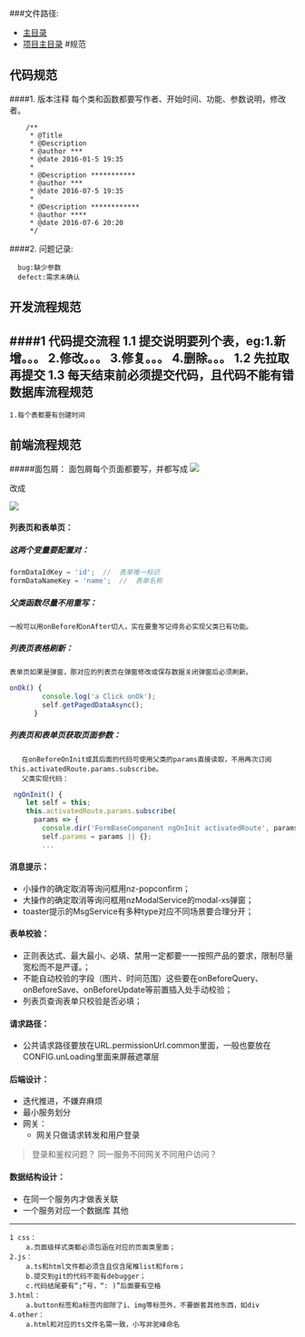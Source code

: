 ###文件路径:
 - [主目录](  ../README.md)
 - [项目主目录](  ../../../README.md)
#规范

代码规范
---
####1. 版本注释
        每个类和函数都要写作者、开始时间、功能、参数说明，修改者。
```
    /**
     * @Title  
     * @Description 
     * @author ***
     * @date 2016-01-5 19:35
     * 
     * @Description ***********
     * @author ***
     * @date 2016-07-5 19:35
     *
     * @Description ************
     * @author ****
     * @date 2016-07-6 20:20
     */
```
####2. 问题记录:
    
```
  bug:缺少参数
  defect:需求未确认
```
开发流程规范
---
####1 代码提交流程
    1.1 提交说明要列个表，eg:1.新增。。。  2.修改。。。 3.修复。。。 4.删除。。。
    1.2 先拉取再提交
    1.3 每天结束前必须提交代码，且代码不能有错
数据库流程规范
---
    1.每个表都要有创建时间
前端流程规范
---
#####面包屑：
面包屑每个页面都要写，并都写成
![](img/图片1.png)

改成

![](img/图片2.png)

#### 列表页和表单页：
##### 这两个变量要配置对：
```typescript
formDataIdKey = 'id';  //  表单唯一标识
formDataNameKey = 'name';  //  表单名称
```

##### 父类函数尽量不用重写：
    一般可以用onBefore和onAfter切人，实在要重写记得务必实现父类已有功能。

##### 列表页表格刷新：
    表单页如果是弹窗，那对应的列表页在弹窗修改或保存数据关闭弹窗后必须刷新。
```typescript
onOk() {
        console.log('a Click onOk');
        self.getPagedDataAsync();
      }
```
##### 列表页和表单页获取页面参数：
       在onBeforeOnInit或其后面的代码可使用父类的params直接读取，不用再次订阅this.activatedRoute.params.subscribe。
       父类实现代码：
   ```typescript
    ngOnInit() {
       let self = this;
       this.activatedRoute.params.subscribe(
         params => {
           console.dir('FormBaseComponent ngOnInit activatedRoute', params);
           self.params = params || {};
           ...
   ```
#### 消息提示：
* 小操作的确定取消等询问框用nz-popconfirm；
* 大操作的确定取消等询问框用nzModalService的modal-xs弹窗；
* toaster提示的MsgService有多种type对应不同场景要合理分开；
#### 表单校验：
* 正则表达式、最大最小、必填、禁用一定都要一一按照产品的要求，限制尽量宽松而不是严谨。；
* 不能自动校验的字段（图片、时间范围）这些要在onBeforeQuery、onBeforeSave、onBeforeUpdate等前置插入处手动校验；
* 列表页查询表单只校验是否必填；

#### 请求路径：
* 公共请求路径要放在URL.permissionUrl.common里面，一般也要放在CONFIG.unLoading里面来屏蔽遮罩层

#### 后端设计：
* 迭代推进，不嫌弃麻烦
* 最小服务划分
* 网关：
  * 网关只做请求转发和用户登录
> 登录和鉴权问题？
> 同一服务不同网关不同用户访问？

#### 数据结构设计：
* 在同一个服务内才做表关联
* 一个服务对应一个数据库
其他
---
    1 css：
        a.页面级样式类都必须包涵在对应的页面类里面；
    2.js：
        a.ts和html文件都必须含且仅含尾椎list和form；
        b.提交到git的代码不能有debugger；
        c.代码结尾要有“;”号，“: )”后面要有空格
    3.html：
        a.button标签和a标签内部除了i、img等标签外，不要嵌套其他东西，如div
    4.other：
        a.html和对应的ts文件名需一致，小写非驼峰命名
